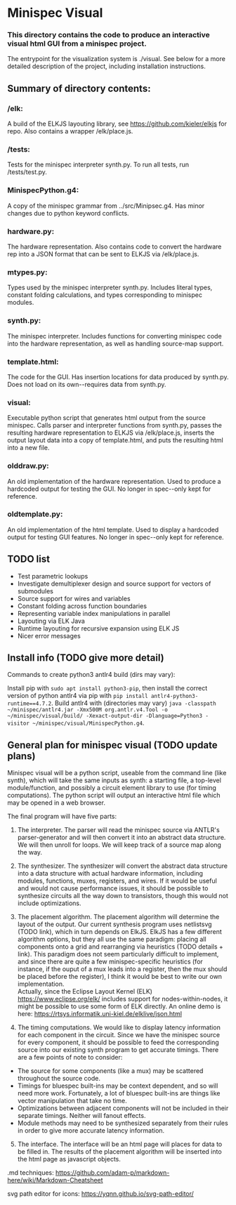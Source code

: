 # Minispec Visual
### This directory contains the code to produce an interactive visual html GUI from a minispec project.

The entrypoint for the visualization system is ./visual. See below for a more detailed description of the project, including installation instructions.

## Summary of directory contents:

### /elk:
A build of the ELKJS layouting library, see https://github.com/kieler/elkjs for repo. Also contains a wrapper /elk/place.js.

### /tests:
Tests for the minispec interpreter synth.py. To run all tests, run /tests/test.py.

### MinispecPython.g4:
A copy of the minispec grammar from ../src/Minipsec.g4. Has minor changes due to python keyword conflicts.

### hardware.py:
The hardware representation. Also contains code to convert the hardware rep into a JSON format that can be sent to ELKJS via /elk/place.js.

### mtypes.py:
Types used by the minispec interpreter synth.py. Includes literal types, constant folding calculations, and types corresponding to minispec modules.

### synth.py:
The minispec interpreter. Includes functions for converting minispec code into the hardware representation, as well as handling source-map support.

### template.html:
The code for the GUI. Has insertion locations for data produced by synth.py. Does not load on its own--requires data from synth.py.

### visual:
Executable python script that generates html output from the source minispec. Calls parser and interpreter functions from synth.py, passes the resulting hardware representation to ELKJS via /elk/place.js, inserts the output layout data into a copy of template.html, and puts the resulting html into a new file.

### olddraw.py:
An old implementation of the hardware representation. Used to produce a hardcoded output for testing the GUI. No longer in spec--only kept for reference.

### oldtemplate.py:
An old implementation of the html template. Used to display a hardcoded output for testing GUI features. No longer in spec--only kept for reference.

## TODO list

- Test parametric lookups
- Investigate demultiplexer design and source support for vectors of submodules
- Source support for wires and variables
- Constant folding across function boundaries
- Representing variable index manipulations in parallel
- Layouting via ELK Java
- Runtime layouting for recursive expansion using ELK JS
- Nicer error messages

## Install info (TODO give more detail)

Commands to create python3 antlr4 build (dirs may vary):

Install pip with `sudo apt install python3-pip`, then install the correct version of python antlr4 via pip with `pip install antlr4-python3-runtime==4.7.2`. Build antlr4 with (directories may vary) `java -classpath ~/minispec/antlr4.jar -Xmx500M org.antlr.v4.Tool -o ~/minispec/visual/build/ -Xexact-output-dir -Dlanguage=Python3 -visitor ~/minispec/visual/MinispecPython.g4`.

## General plan for minispec visual (TODO update plans)

Minispec visual will be a python script, useable from the command line (like synth), which will take the same inputs as synth: a starting file, a top-level module/function, and possibly a circuit element library to use (for timing computations). The python script will output an interactive html file which may be opened in a web browser.

The final program will have five parts:

1. The interpreter. The parser will read the minispec source via ANTLR's parser-generator and will then convert it into an abstract data structure. We will then unroll for loops. We will keep track of a source map along the way.

2. The synthesizer. The synthesizer will convert the abstract data structure into a data structure with actual hardware information, including modules, functions, muxes, registers, and wires. If it would be useful and would not cause performance issues, it should be possible to synthesize circuits all the way down to transistors, though this would not include optimizations.

3. The placement algorithm. The placement algorithm will determine the layout of the output. Our current synthesis program uses netlistsvg (TODO link), which in turn depends on ElkJS. ElkJS has a few different algorithm options, but they all use the same paradigm: placing all components onto a grid and rearranging via heuristics (TODO details + link). This paradigm does not seem particularly difficult to implement, and since there are quite a few minispec-specific heuristics (for instance, if the ouput of a mux leads into a register, then the mux should be placed before the register), I think it would be best to write our own implementation.  
Actually, since the Eclipse Layout Kernel (ELK) https://www.eclipse.org/elk/ includes support for nodes-within-nodes, it might be possible to use some form of ELK directly.
An online demo is here: https://rtsys.informatik.uni-kiel.de/elklive/json.html

4. The timing computations. We would like to display latency information for each component in the circuit. Since we have the minispec source for every component, it should be possible to feed the corresponding source into our existing synth program to get accurate timings. There are a few points of note to consider:

- The source for some components (like a mux) may be scattered throughout the source code.
- Timings for bluespec built-ins may be context dependent, and so will need more work. Fortunately, a lot of bluespec built-ins are things like vector manipulation that take no time.
- Optimizations between adjacent components will not be included in their separate timings. Neither will fanout effects.
- Module methods may need to be synthesized separately from their rules in order to give more accurate latency information.

5. The interface. The interface will be an html page will places for data to be filled in. The results of the placement algorithm will be inserted into the html page as javascript objects.

.md techniques:
https://github.com/adam-p/markdown-here/wiki/Markdown-Cheatsheet

svg path editor for icons:
https://yqnn.github.io/svg-path-editor/
